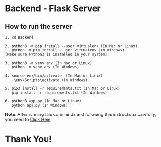 # Backend - Flask Server

## How to run the server
```
1. cd Backend

2. python3 -m pip install --user virtualenv (In Mac or Linux)
   python -m pip install --user virtualenv (In Windows) 
[Make sure Python3 is installed in your system]

3. python3 -m venv env (In Mac or Linux)
   python -m venv env (In Windows) 
   
4. source env/bin/activate  (In Mac or Linux)
   .\env\Scripts\activate (In Windows) 
   
5. pip3 install -r requirements.txt (In Mac or Linux)
   pip install -r requirements.txt (In Windows)
   
6. python3 app.py (In Mac or Linux)
   python app.py (In Windows)
```
**Note:** After running this commands and following this instructions carefully, you need to [Click Here](https://github.com/SANUS-ML/SANUS-WEB/blob/master/Frontend/README.md)

# Thank You!
